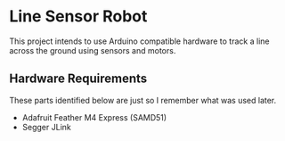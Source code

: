 # Line Sensor Robot
This project intends to use Arduino compatible hardware to track a line across the ground using sensors and motors.

## Hardware Requirements
These parts identified below are just so I remember what was used later.

- Adafruit Feather M4 Express (SAMD51)
- Segger JLink